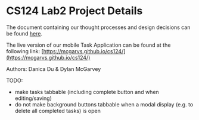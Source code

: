 # CS124 Lab2 Project Details
The document containing our thought processes and design decisions can be found 
[here](https://github.com/McGarvs/cs124/blob/lab3/docs/design.md).

The live version of our mobile Task Application can be found at the following link: 
[https://mcgarvs.github.io/cs124/](https://mcgarvs.github.io/cs124/)

Authors: Danica Du & Dylan McGarvey

TODO:
* make tasks tabbable (including complete button and when editing/saving)
* do not make background buttons tabbable when a modal display (e.g. to delete all completed tasks) is open

